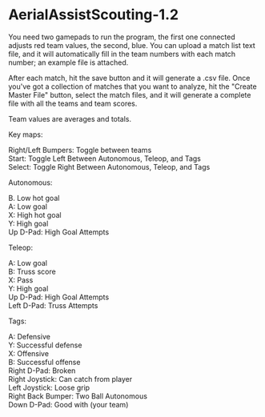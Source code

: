 AerialAssistScouting-1.2
========================

You need two gamepads to run the program, the first one connected adjusts red team values, the second, blue. You can upload a
match list text file, and it will automatically fill in the team numbers with each match number; an example file is attached.

After each match, hit the save button and it will generate a .csv file. Once you've got a collection of matches that you want to
analyze, hit the "Create Master File" button, select the match files, and it will generate a complete file with all the teams and
team scores.

Team values are averages and totals.

Key maps:

Right/Left Bumpers: Toggle between teams<br>
Start: Toggle Left Between Autonomous, Teleop, and Tags<br>
Select: Toggle Right Between Autonomous, Teleop, and Tags<br>

Autonomous:

B. Low hot goal<br>
A: Low goal<br>
X: High hot goal<br>
Y: High goal<br>
Up D-Pad: High Goal Attempts<br>

Teleop:

A: Low goal<br>
B: Truss score<br>
X: Pass<br>
Y: High goal<br>
Up D-Pad: High Goal Attempts<br>
Left D-Pad: Truss Attempts<br>

Tags:

A: Defensive<br> 
Y: Successful defense<br>
X: Offensive<br>
B: Successful offense<br>
Right D-Pad: Broken<br>
Right Joystick: Can catch from player<br>
Left Joystick: Loose grip<br>
Right Back Bumper: Two Ball Autonomous<br>
Down D-Pad: Good with (your team)<br>